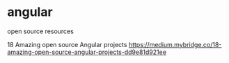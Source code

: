 # angular
open source resources

18 Amazing open source Angular projects
https://medium.mybridge.co/18-amazing-open-source-angular-projects-dd9e81d921ee
